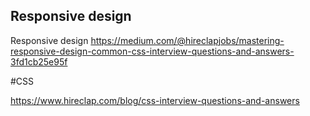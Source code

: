 ## Responsive design

Responsive design
https://medium.com/@hireclapjobs/mastering-responsive-design-common-css-interview-questions-and-answers-3fd1cb25e95f

#CSS

https://www.hireclap.com/blog/css-interview-questions-and-answers
